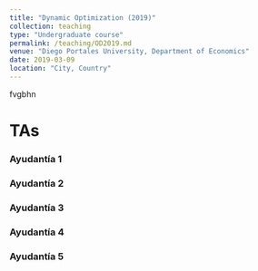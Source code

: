 ```yaml
---
title: "Dynamic Optimization (2019)"
collection: teaching
type: "Undergraduate course"
permalink: /teaching/OD2019.md
venue: "Diego Portales University, Department of Economics"
date: 2019-03-09
location: "City, Country"
---
```



fvgbhn

TAs
======

### Ayudantía 1


### Ayudantía 2

### Ayudantía 3

### Ayudantía 4

### Ayudantía 5
